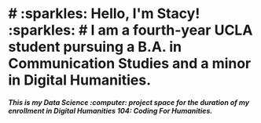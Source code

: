 <h1>
 # :sparkles: Hello, I'm Stacy! :sparkles:
 # I am a fourth-year UCLA student pursuing a B.A. in Communication Studies and a minor in Digital Humanities. 
 
<h5> 
  This is my Data Science :computer: project space for the duration of my enrollment in Digital Humanities 104: Coding For Humanities. 
  
